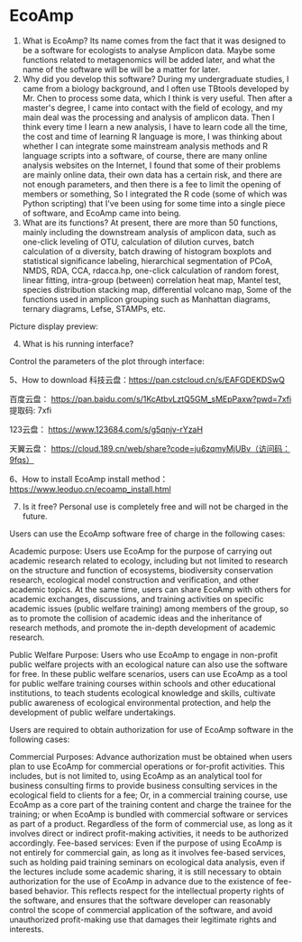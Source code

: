 # EcoAmp



1. What is EcoAmp? Its name comes from the fact that it was designed to be a software for ecologists to analyse Amplicon data. Maybe some functions related to metagenomics will be added later, and what the name of the software will be will be a matter for later.
2. Why did you develop this software? During my undergraduate studies, I came from a biology background, and I often use TBtools developed by Mr. Chen to process some data, which I think is very useful. Then after a master's degree, I came into contact with the field of ecology, and my main deal was the processing and analysis of amplicon data. Then I think every time I learn a new analysis, I have to learn code all the time, the cost and time of learning R language is more, I was thinking about whether I can integrate some mainstream analysis methods and R language scripts into a software, of course, there are many online analysis websites on the Internet, I found that some of their problems are mainly online data, their own data has a certain risk, and there are not enough parameters, and then there is a fee to limit the opening of members or something, So I integrated the R code (some of which was Python scripting) that I've been using for some time into a single piece of software, and EcoAmp came into being.
3. What are its functions? At present, there are more than 50 functions, mainly including the downstream analysis of amplicon data, such as one-click leveling of OTU, calculation of dilution curves, batch calculation of α diversity, batch drawing of histogram boxplots and statistical significance labeling, hierarchical segmentation of PCoA, NMDS, RDA, CCA, rdacca.hp, one-click calculation of random forest, linear fitting, intra-group (between) correlation heat map, Mantel test, species distribution stacking map, differential volcano map, Some of the functions used in amplicon grouping such as Manhattan diagrams, ternary diagrams, Lefse, STAMPs, etc.

Picture display preview:

4. What is his running interface?



Control the parameters of the plot through interface:




5、How to download
科技云盘：https://pan.cstcloud.cn/s/EAFGDEKDSwQ

百度云盘： https://pan.baidu.com/s/1KcAtbvLztQ5GM_sMEpPaxw?pwd=7xfi 提取码: 7xfi

123云盘：   https://www.123684.com/s/g5qnjv-rYzaH

天翼云盘： https://cloud.189.cn/web/share?code=ju6zqmyMjUBv（访问码：9fqs）

6、How to install
EcoAmp install method：https://www.leoduo.cn/ecoamp_install.html

7. Is it free? Personal use is completely free and will not be charged in the future.

Users can use the EcoAmp software free of charge in the following cases:

Academic purpose: Users use EcoAmp for the purpose of carrying out academic research related to ecology, including but not limited to research on the structure and function of ecosystems, biodiversity conservation research, ecological model construction and verification, and other academic topics. At the same time, users can share EcoAmp with others for academic exchanges, discussions, and training activities on specific academic issues (public welfare training) among members of the group, so as to promote the collision of academic ideas and the inheritance of research methods, and promote the in-depth development of academic research.

Public Welfare Purpose: Users who use EcoAmp to engage in non-profit public welfare projects with an ecological nature can also use the software for free. In these public welfare scenarios, users can use EcoAmp as a tool for public welfare training courses within schools and other educational institutions, to teach students ecological knowledge and skills, cultivate public awareness of ecological environmental protection, and help the development of public welfare undertakings.

Users are required to obtain authorization for use of EcoAmp software in the following cases:

Commercial Purposes: Advance authorization must be obtained when users plan to use EcoAmp for commercial operations or for-profit activities. This includes, but is not limited to, using EcoAmp as an analytical tool for business consulting firms to provide business consulting services in the ecological field to clients for a fee; Or, in a commercial training course, use EcoAmp as a core part of the training content and charge the trainee for the training; or when EcoAmp is bundled with commercial software or services as part of a product. Regardless of the form of commercial use, as long as it involves direct or indirect profit-making activities, it needs to be authorized accordingly. Fee-based services: Even if the purpose of using EcoAmp is not entirely for commercial gain, as long as it involves fee-based services, such as holding paid training seminars on ecological data analysis, even if the lectures include some academic sharing, it is still necessary to obtain authorization for the use of EcoAmp in advance due to the existence of fee-based behavior. This reflects respect for the intellectual property rights of the software, and ensures that the software developer can reasonably control the scope of commercial application of the software, and avoid unauthorized profit-making use that damages their legitimate rights and interests.
